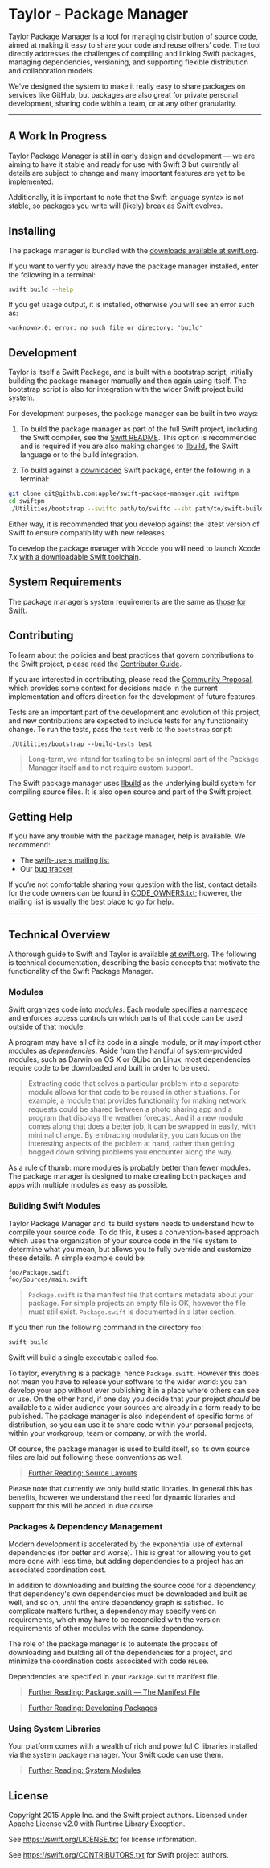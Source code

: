 # Taylor - Package Manager

Taylor Package Manager is a tool for managing distribution of source code,
aimed at making it easy to share your code and reuse others’ code. The tool
directly addresses the challenges of compiling and linking Swift packages,
managing dependencies, versioning, and supporting flexible distribution and
collaboration models.

We’ve designed the system to make it really easy to share packages on services
like GitHub, 
but packages are also great for private personal development, sharing code
within a team, or at any other granularity.

* * *

## A Work In Progress

Taylor Package Manager is still
in early design and development — we are aiming to have it stable and
ready for use with Swift 3 but currently all details are subject to change and many important features are yet to be implemented.

Additionally, it is important to note that the Swift language syntax is not stable, so packages you write will (likely) break as Swift evolves.

## Installing

The package manager is bundled with the [downloads available at swift.org](https://swift.org/download/).

If you want to verify you already have the package manager installed, enter the following in a terminal:

```sh
swift build --help
```

If you get usage output, it is installed, otherwise you will see an error such as:

    <unknown>:0: error: no such file or directory: 'build'

## Development

Taylor is itself a Swift Package, and is built with a
bootstrap script; initially building the package manager manually
and then again using itself. The bootstrap script is also for
integration with the wider Swift project build system.

For development purposes, the package manager can be built in two ways:

1. To build the package manager as part of the full Swift project, including the Swift compiler, see the [Swift README](https://github.com/apple/swift/blob/master/README.md). This option is recommended and is required if you are also making changes to [llbuild](https://github.com/apple/swift-llbuild), the Swift language or to the build integration.

2. To build against a [downloaded](https://swift.org/download/) Swift package, enter the following in a terminal:

```sh
git clone git@github.com:apple/swift-package-manager.git swiftpm
cd swiftpm
./Utilities/bootstrap --swiftc path/to/swiftc --sbt path/to/swift-build-tool
```

Either way, it is recommended that you develop against the latest version of Swift
to ensure compatibility with new releases.

To develop the package manager with Xcode you will need to launch Xcode 7.x [with a
downloadable Swift toolchain](https://swift.org/download/#installation).

## System Requirements

The package manager’s system requirements are the same as [those for Swift](https://github.com/apple/swift#system-requirements).

## Contributing

To learn about the policies and best practices that govern
contributions to the Swift project,
please read the [Contributor Guide](https://swift.org/contributing/).

If you are interested in contributing, please read the [Community Proposal](Documentation/PackageManagerCommunityProposal.md),
which provides some context for decisions made in the current implementation and offers direction
for the development of future features.

Tests are an important part of the development and evolution of this project,
and new contributions are expected to include tests for any functionality
change.  To run the tests, pass the `test` verb to the `bootstrap` script:

    ./Utilities/bootstrap --build-tests test

> Long-term, we intend for testing to be an integral part of the Package Manager itself
> and to not require custom support.

The Swift package manager uses [llbuild](https://github.com/apple/swift-llbuild) as the underlying build system
for compiling source files.  It is also open source and part of the Swift project.

## Getting Help

If you have any trouble with the package manager, help is available. We recommend:

* The [swift-users mailing list](mailto:swift-users@swift.org)
* Our [bug tracker](http://bugs.swift.org)

If you’re not comfortable sharing your question with the list, contact details for the code owners can be found in [CODE_OWNERS.txt](CODE_OWNERS.txt); however, the mailing list is usually the best place to go for help.

* * *

## Technical Overview

A thorough guide to Swift and Taylor is available [at swift.org](https://swift.org/package-manager/). The following is technical documentation, describing the
basic concepts that motivate the functionality of the Swift Package Manager.


### Modules

Swift organizes code into _modules_.
Each module specifies a namespace
and enforces access controls on which parts of that code
can be used outside of that module.

A program may have all of its code in a single module,
or it may import other modules as _dependencies_.
Aside from the handful of system-provided modules,
such as Darwin on OS X
or GLibc on Linux,
most dependencies require code to be downloaded and built in order to be used.

> Extracting code that solves a particular problem into a separate module
> allows for that code to be reused in other situations.
> For example, a module that provides functionality for making network requests
> could be shared between a photo sharing app
> and a program that displays the weather forecast.
> And if a new module comes along that does a better job,
> it can be swapped in easily, with minimal change.
> By embracing modularity,
> you can focus on the interesting aspects of the problem at hand,
> rather than getting bogged down solving problems you encounter along the way.

As a rule of thumb: more modules is probably better than fewer modules. The package manager is designed to make creating both packages and apps with multiple modules as easy as possible.

### Building Swift Modules

Taylor Package Manager and its build system needs to understand how to
compile your source code.  To do this, it uses a convention-based approach which
uses the organization of your source code in the file system to determine what
you mean, but allows you to fully override and customize these details.  A
simple example could be:

    foo/Package.swift
    foo/Sources/main.swift

> `Package.swift` is the manifest file that contains metadata about your package. For simple projects an empty file is OK, however the file must still exist. `Package.swift` is documented in a later section.

If you then run the following command in the directory `foo`:

```sh
swift build
```

Swift will build a single executable called `foo`.

To taylor, everything is a package, hence `Package.swift`. However
this does not mean you have to release your software to the wider world: you can
develop your app without ever publishing it in a place where others can see or
use. On the other hand, if one day you decide that your project _should_ be 
available to a wider audience your sources are already in a form ready to be
published.  The package manager is also independent of specific forms of
distribution, so you can use it to share code within your personal projects,
within your workgroup, team or company, or with the world.

Of course, the package manager is used to build itself, so its own source files
are laid out following these conventions as well.

> [Further Reading: Source Layouts](Documentation/SourceLayouts.md)

Please note that currently we only build static libraries. In general this has benefits, however we understand the need for dynamic libraries and support for this will be added in due course.

### Packages & Dependency Management

Modern development is accelerated by
the exponential use of external dependencies (for better and worse).  This is
great for allowing you to get more done with less time, but adding dependencies
to a project has an associated coordination cost.

In addition to downloading and building the source code for a dependency,
that dependency's own dependencies must be downloaded and built as well,
and so on, until the entire dependency graph is satisfied.
To complicate matters further,
a dependency may specify version requirements,
which may have to be reconciled with the version requirements
of other modules with the same dependency.

The role of the package manager is to automate the process
of downloading and building all of the dependencies for a project,
and minimize the coordination costs associated with code reuse.

Dependencies are specified in your `Package.swift` manifest file.

> [Further Reading: Package.swift — The Manifest File](Documentation/Package.swift.md)
 
> [Further Reading: Developing Packages](Documentation/DevelopingPackages.md)

### Using System Libraries

Your platform comes with a wealth of rich and powerful C libraries installed via the system package manager. Your Swift code can use them.

> [Further Reading: System Modules](Documentation/SystemModules.md)

## License

Copyright 2015 Apple Inc. and the Swift project authors.
Licensed under Apache License v2.0 with Runtime Library Exception.

See https://swift.org/LICENSE.txt for license information.

See https://swift.org/CONTRIBUTORS.txt for Swift project authors.
